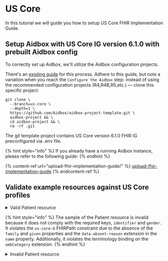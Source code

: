 # US Core

In this tutorial we will guide you how to setup US Core FHIR Implementation Guide.&#x20;

## Setup Aidbox with US Core IG version 6.1.0 with prebuilt Aidbox config

To correctly set up Aidbox, we'll utilize the Aidbox configuration projects.&#x20;

There's an [existing guide](broken-reference) for this process. Adhere to this guide, but note a variation when you reach the `Configure the Aidbox` step: instead of using the recommended configuration projects (R4,R4B,R5,etc.) — clone this specific project:

```
git clone \
  --branch=us-core \
  --depth=1 \
  https://github.com/Aidbox/aidbox-project-template.git \
  aidbox-project && \
  cd aidbox-project && \
  rm -rf .git
```

The git template project contains US Core version 6.1.0 FHIR IG preconfigured via .env file.

{% hint style="info" %}
If you already have a running Aidbox instance, please refer to the following guide:
{% endhint %}

{% content-ref url="upload-fhir-implementation-guide/" %}
[upload-fhir-implementation-guide](upload-fhir-implementation-guide/)
{% endcontent-ref %}

## Validate example resources against US Core profiles

<details>

<summary>Valid Patient resource</summary>

{% code lineNumbers="true" %}
```yaml
POST /fhir/Patient

resourceType: Patient
meta:
  profile:
  - http://hl7.org/fhir/us/core/StructureDefinition/us-core-patient
extension:
- extension:
  - url: ombCategory
    valueCoding:
      system: urn:oid:2.16.840.1.113883.6.238
      code: 2028-9
      display: Asian
  - url: text
    valueString: Asian
  url: http://hl7.org/fhir/us/core/StructureDefinition/us-core-race
- extension:
  - url: ombCategory
    valueCoding:
      system: urn:oid:2.16.840.1.113883.6.238
      code: 2186-5
      display: Not Hispanic or Latino
  - url: text
    valueString: Not Hispanic or Latino
  url: http://hl7.org/fhir/us/core/StructureDefinition/us-core-ethnicity
- url: http://hl7.org/fhir/us/core/StructureDefinition/us-core-birthsex
  valueCode: M
- url: http://hl7.org/fhir/us/core/StructureDefinition/us-core-sex
  valueCode: '248153007'
identifier:
- use: usual
  type:
    coding:
    - system: http://terminology.hl7.org/CodeSystem/v2-0203
      code: MR
      display: Medical Record Number
    text: Medical Record Number
  system: http://hospital.smarthealthit.org
  value: '1032704'
active: true
name:
- family: Example
  given:
  - Child
telecom:
- system: phone
  value: 555-555-5555
  use: home
gender: male
birthDate: '2016-01-15'
address:
- line:
  - 49 Meadow St
  city: Mounds
  state: OK
  postalCode: '74047'
  country: US
```
{% endcode %}

</details>

{% hint style="info" %}
The sample of the Patient resource is invalid because it does not comply with the required keys, `identifier` and `gender`. It violates the `us-core-6` FHIRPath constraint due to the absence of the `family` and `given` properties and the `data-absent-reason` extension in the `name` property. Additionally, it violates the terminology binding on the `ombCategory` extension.
{% endhint %}

<details>

<summary>Invalid Patient resource</summary>

{% code lineNumbers="true" %}
```yaml
POST /fhir/Patient

resourceType: Patient
meta:
  profile:
  - http://hl7.org/fhir/us/core/StructureDefinition/us-core-patient
extension:
- extension:
  - url: ombCategory
    valueCoding:
      system: urn:oid:2.16.840.1.113883.6.238
      code: some-nonsense
      display: Asian
  - url: text
    valueString: Asian
  url: http://hl7.org/fhir/us/core/StructureDefinition/us-core-race
- extension:
  - url: ombCategory
    valueCoding:
      system: urn:oid:2.16.840.1.113883.6.238
      code: 2186-5
      display: Not Hispanic or Latino
  - url: text
    valueString: Not Hispanic or Latino
  url: http://hl7.org/fhir/us/core/StructureDefinition/us-core-ethnicity
- url: http://hl7.org/fhir/us/core/StructureDefinition/us-core-birthsex
  valueCode: M
- url: http://hl7.org/fhir/us/core/StructureDefinition/us-core-sex
  valueCode: '248153007'
active: true
name:
- use: official
telecom:
- system: phone
  value: 555-555-5555
  use: home
birthDate: '2016-01-15'
address:
- line:
  - 49 Meadow St
  city: Mounds
  state: OK
  postalCode: '74047'
  country: US
```
{% endcode %}

</details>

